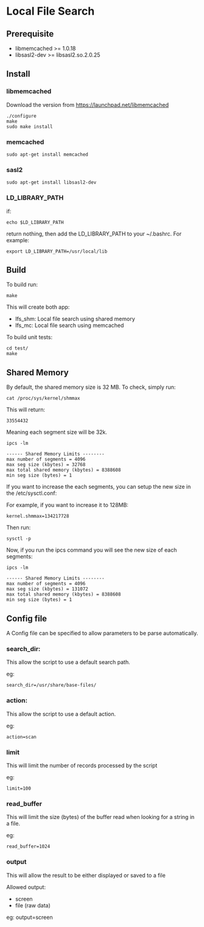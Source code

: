 # Local File Search

## Prerequisite

* libmemcached >= 1.0.18
* libsasl2-dev >= libsasl2.so.2.0.25

## Install

### libmemcached

Download the version from https://launchpad.net/libmemcached

	./configure
	make
	sudo make install

### memcached

	sudo apt-get install memcached

### sasl2

	sudo apt-get install libsasl2-dev

### LD_LIBRARY_PATH

if:

	echo $LD_LIBRARY_PATH

return nothing, then add the LD_LIBRARY_PATH to your ~/.bashrc. For example:

	export LD_LIBRARY_PATH=/usr/local/lib

## Build

To build run:

	make

This will create both app:

* lfs_shm: Local file search using shared memory
* lfs_mc: Local file search using memcached

To build unit tests:

	cd test/
	make

## Shared Memory

By default, the shared memory size is 32 MB. To check, simply run:

	cat /proc/sys/kernel/shmmax 

This will return:

	33554432

Meaning each segment size will be 32k. 

	ipcs -lm 
	
	------ Shared Memory Limits --------
	max number of segments = 4096
	max seg size (kbytes) = 32768
	max total shared memory (kbytes) = 8388608
	min seg size (bytes) = 1

If you want to increase the each segments, you can setup the new size in the /etc/sysctl.conf:

For example, if you want to increase it to 128MB:

	kernel.shmmax=134217728

Then run:

	sysctl -p

Now, if you run the ipcs command you will see the new size of each segments:

	ipcs -lm

	------ Shared Memory Limits --------
	max number of segments = 4096
	max seg size (kbytes) = 131072
	max total shared memory (kbytes) = 8388608
	min seg size (bytes) = 1

## Config file

A Config file can be specified to allow parameters to be parse automatically.

### search_dir:

This allow the script to use a default search path.

eg:

	search_dir=/usr/share/base-files/

### action:

This allow the script to use a default action.

eg:

	action=scan

### limit

This will limit the number of records processed by the script

eg:

	limit=100

### read_buffer

This will limit the size (bytes) of the buffer read when looking for a string in a file.

eg:

	read_buffer=1024

### output

This will allow the result to be either displayed or saved to a file

Allowed output:

* screen
* file (raw data)

eg:
	output=screen
